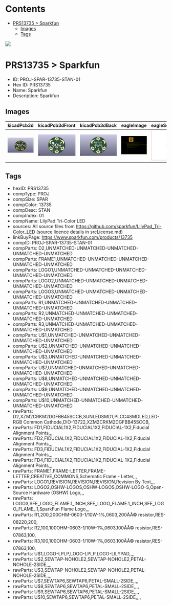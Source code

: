



Contents
========

* [PRS13735 > Sparkfun](#prs13735--sparkfun)
	* [Images](#images)
	* [Tags](#tags)
  
![][im]
# PRS13735 > Sparkfun

- ID: PROJ-SPAR-13735-STAN-01
- Hex ID: PRS13735
- Name: Sparkfun
- Description: Sparkfun

## Images
  
  

|kicadPcb3d|kicadPcb3dFront|kicadPcb3dBack|eagleImage|eagleSchemImage|
| :---: | :---: | :---: | :---: | :---: |
|[![kicadPcb3d](kicadPcb3d_140.png)](kicadPcb3d.png)|[![kicadPcb3dFront](kicadPcb3dFront_140.png)](kicadPcb3dFront.png)|[![kicadPcb3dBack](kicadPcb3dBack_140.png)](kicadPcb3dBack.png)|[![eagleImage](eagleImage_140.png)](eagleImage.png)|[![eagleSchemImage](eagleSchemImage_140.png)](eagleSchemImage.png)|

## Tags

- hexID: PRS13735
- oompType: PROJ
- oompSize: SPAR
- oompColor: 13735
- oompDesc: STAN
- oompIndex: 01
- oompName: LilyPad Tri-Color LED
- sources: All source files from https://github.com/sparkfun/LilyPad_Tri-Color_LED (source licence details in srcLicense.md)
- linkBuyPage: https://www.sparkfun.com/products/13735
- oompID: PROJ-SPAR-13735-STAN-01
- oompParts: D2,UNMATCHED-UNMATCHED-UNMATCHED-UNMATCHED-UNMATCHED
- oompParts: FRAME1,UNMATCHED-UNMATCHED-UNMATCHED-UNMATCHED-UNMATCHED
- oompParts: LOGO1,UNMATCHED-UNMATCHED-UNMATCHED-UNMATCHED-UNMATCHED
- oompParts: LOGO2,UNMATCHED-UNMATCHED-UNMATCHED-UNMATCHED-UNMATCHED
- oompParts: LOGO3,UNMATCHED-UNMATCHED-UNMATCHED-UNMATCHED-UNMATCHED
- oompParts: R1,UNMATCHED-UNMATCHED-UNMATCHED-UNMATCHED-UNMATCHED
- oompParts: R2,UNMATCHED-UNMATCHED-UNMATCHED-UNMATCHED-UNMATCHED
- oompParts: R3,UNMATCHED-UNMATCHED-UNMATCHED-UNMATCHED-UNMATCHED
- oompParts: U$1,UNMATCHED-UNMATCHED-UNMATCHED-UNMATCHED-UNMATCHED
- oompParts: U$2,UNMATCHED-UNMATCHED-UNMATCHED-UNMATCHED-UNMATCHED
- oompParts: U$3,UNMATCHED-UNMATCHED-UNMATCHED-UNMATCHED-UNMATCHED
- oompParts: U$7,UNMATCHED-UNMATCHED-UNMATCHED-UNMATCHED-UNMATCHED
- oompParts: U$8,UNMATCHED-UNMATCHED-UNMATCHED-UNMATCHED-UNMATCHED
- oompParts: U$9,UNMATCHED-UNMATCHED-UNMATCHED-UNMATCHED-UNMATCHED
- oompParts: U$10,UNMATCHED-UNMATCHED-UNMATCHED-UNMATCHED-UNMATCHED
- rawParts: D2,XZM2CRKM2DGFBB45SCCB,SUNLEDSMD1,PLCC4SMDLED,LED-RGB Common Cathode,DIO-13722,XZM2CRKM2DGFBB45SCCB,
- rawParts: FD1,FIDUCIAL1X2,FIDUCIAL1X2,FIDUCIAL-1X2,Fiducial Alignment Points,,,
- rawParts: FD2,FIDUCIAL1X2,FIDUCIAL1X2,FIDUCIAL-1X2,Fiducial Alignment Points,,,
- rawParts: FD3,FIDUCIAL1X2,FIDUCIAL1X2,FIDUCIAL-1X2,Fiducial Alignment Points,,,
- rawParts: FD4,FIDUCIAL1X2,FIDUCIAL1X2,FIDUCIAL-1X2,Fiducial Alignment Points,,,
- rawParts: FRAME1,FRAME-LETTER,FRAME-LETTER,CREATIVE_COMMONS,Schematic Frame - Letter,,,
- rawParts: LOGO1,REVISION,REVISION,REVISION,Revision By Text,,,
- rawParts: LOGO2,OSHW-LOGOS,OSHW-LOGOS,OSHW-LOGO-S,Open-Source Hardware (OSHW) Logo,,,
- rawParts: LOGO3,SFE_LOGO_FLAME.1_INCH,SFE_LOGO_FLAME.1_INCH,SFE_LOGO_FLAME_.1,SparkFun Flame Logo,,,
- rawParts: R1,200,200OHM-0603-1/10W-1%,0603,200ÃÂ© resistor,RES-08220,200,
- rawParts: R2,100,100OHM-0603-1/10W-1%,0603,100ÃÂ© resistor,RES-07863,100,
- rawParts: R3,100,100OHM-0603-1/10W-1%,0603,100ÃÂ© resistor,RES-07863,100,
- rawParts: U$1,LOGO-LPLP,LOGO-LPLP,LOGO-LILYPAD,,,,
- rawParts: U$2,SEWTAP-NOHOLE2,SEWTAP-NOHOLE2,PETAL-NOHOLE-2SIDE,,,,
- rawParts: U$3,SEWTAP-NOHOLE2,SEWTAP-NOHOLE2,PETAL-NOHOLE-2SIDE,,,,
- rawParts: U$7,SEWTAP6,SEWTAP6,PETAL-SMALL-2SIDE,,,,
- rawParts: U$8,SEWTAP6,SEWTAP6,PETAL-SMALL-2SIDE,,,,
- rawParts: U$9,SEWTAP6,SEWTAP6,PETAL-SMALL-2SIDE,,,,
- rawParts: U$10,SEWTAP6,SEWTAP6,PETAL-SMALL-2SIDE,,,,



[im]: kicadPcb3d_450.png
